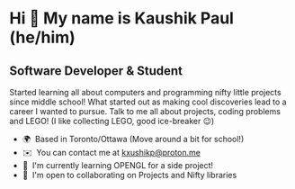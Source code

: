 Hi 👋 My name is Kaushik Paul (he/him)
=============================

Software Developer & Student
----------------------------

Started learning all about computers and programming nifty little projects since middle school! What started out as making cool discoveries lead to a career I wanted to pursue. Talk to me all about projects, coding problems and LEGO! (I like collecting LEGO, good ice-breaker 😉)

*   🌍  Based in Toronto/Ottawa (Move around a bit for school!)
*   ✉️  You can contact me at [kxushikp@proton.me](mailto:kxushikp@proton.me)
*   🧠  I'm currently learning OPENGL for a side project!
*   🤝  I'm open to collaborating on Projects and Nifty libraries
